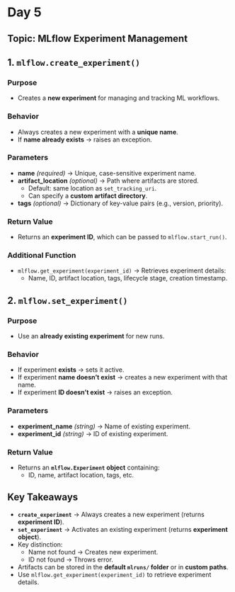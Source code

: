 # Day 5

## Topic: MLflow Experiment Management

## 1. `mlflow.create_experiment()`

### Purpose
- Creates a **new experiment** for managing and tracking ML workflows.

### Behavior
- Always creates a new experiment with a **unique name**.
- If **name already exists** → raises an exception.

### Parameters
- **name** *(required)* → Unique, case-sensitive experiment name.  
- **artifact_location** *(optional)* → Path where artifacts are stored.  
  - Default: same location as `set_tracking_uri`.  
  - Can specify a **custom artifact directory**.  
- **tags** *(optional)* → Dictionary of key-value pairs (e.g., version, priority).  

### Return Value
- Returns an **experiment ID**, which can be passed to `mlflow.start_run()`.  

### Additional Function
- `mlflow.get_experiment(experiment_id)` → Retrieves experiment details:  
  - Name, ID, artifact location, tags, lifecycle stage, creation timestamp.  


## 2. `mlflow.set_experiment()`

### Purpose

* Use an **already existing experiment** for new runs.

### Behavior

* If experiment **exists** → sets it active.
* If experiment **name doesn’t exist** → creates a new experiment with that name.
* If experiment **ID doesn’t exist** → raises an exception.

### Parameters

* **experiment\_name** *(string)* → Name of existing experiment.
* **experiment\_id** *(string)* → ID of existing experiment.

### Return Value

* Returns an **`mlflow.Experiment` object** containing:
  * ID, name, artifact location, tags, etc.

## Key Takeaways

* **`create_experiment`** → Always creates a new experiment (returns **experiment ID**).
* **`set_experiment`** → Activates an existing experiment (returns **experiment object**).
* Key distinction:
  * Name not found → Creates new experiment.
  * ID not found → Throws error.
* Artifacts can be stored in the **default `mlruns/` folder** or in **custom paths**.
* Use `mlflow.get_experiment(experiment_id)` to retrieve experiment details.
